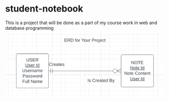 # student-notebook
This is a project that will be done as a part of my course work in web and database programming
![Tux, ER diagram](/public/images/ER_diagram.png)

